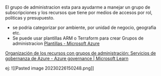 El grupo de administracion esta para ayudarme a manejar un grupo de subscripciones y los recursos que tiene por medios de accesos por rol, politicas y presupuesto.
- se podria categorizar por ambiente, por unidad de negocio, geografia etc.
- Se puede usar plantillas ARM o Terraform para crear Grupos de administracion [Plantillas - Microsoft Azure](https://portal.azure.com/#view/HubsExtension/BrowseResourceBlade/resourceType/Microsoft.Gallery%2Fmyareas%2Fgalleryitems)

[Organización de los recursos con grupos de administración: Servicios de gobernanza de Azure - Azure governance | Microsoft Learn](https://learn.microsoft.com/es-es/azure/governance/management-groups/overview)

ej:
![[Pasted image 20230226150248.png]]